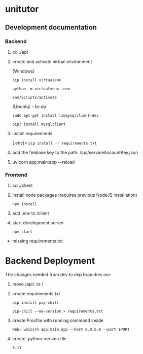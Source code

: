 # unitutor

## Development documentation

### Backend

1. cd ./api
2. create and activate virtual environment 

    (Windows)

    `pip install virtualenv`

    `python -m virtualvenv .env`

    `env/Scripts/activate`
  
    (Ubuntu) - to-do
  
    `sudo apt-get install libmysqlclient-dev`
  
    `pip3 install mysqlclient`

3. install requirements

    (.env)> `pip install -r requirements.txt`

4. add the firebase key to the path: /api/serviceAccountKey.json

6. uvicorn app.main:app --reload

### Frontend 

1. cd ./client

2. install node packages (requires previous NodeJS installation)
    
    `npm install`

3. add .env to /client

4. start development server

    `npm start` 

- missing requirements.txt


# Backend Deployment
The changes needed from dev to dep branches are:

1. move /api/. to /

2. create requirements.txt

    `pip install pip-chill`

    `pip-chill --no-versiom > requirements.txt`

3. create Procfile with running command inside
    
    `web: uvicorn app.main:app --host 0.0.0.0 --port $PORT`

4. create .python-version file

    `3.11`
